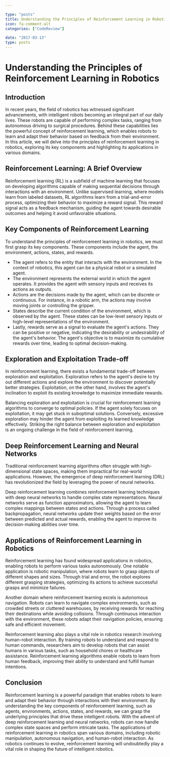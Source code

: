 ```yaml
---

type: "posts"
title: Understanding the Principles of Reinforcement Learning in Robotics
icon: fa-comment-alt
categories: ["CodeReview"]

date: "2017-03-13"
type: posts
---
```





# Understanding the Principles of Reinforcement Learning in Robotics

## Introduction

In recent years, the field of robotics has witnessed significant advancements, with intelligent robots becoming an integral part of our daily lives. These robots are capable of performing complex tasks, ranging from autonomous driving to surgical procedures. Behind these capabilities lies the powerful concept of reinforcement learning, which enables robots to learn and adapt their behavior based on feedback from their environment. In this article, we will delve into the principles of reinforcement learning in robotics, exploring its key components and highlighting its applications in various domains.

## Reinforcement Learning: A Brief Overview

Reinforcement learning (RL) is a subfield of machine learning that focuses on developing algorithms capable of making sequential decisions through interactions with an environment. Unlike supervised learning, where models learn from labeled datasets, RL algorithms learn from a trial-and-error process, optimizing their behavior to maximize a reward signal. This reward signal acts as a feedback mechanism, guiding the agent towards desirable outcomes and helping it avoid unfavorable situations.

## Key Components of Reinforcement Learning

To understand the principles of reinforcement learning in robotics, we must first grasp its key components. These components include the agent, the environment, actions, states, and rewards.

- The agent refers to the entity that interacts with the environment. In the context of robotics, this agent can be a physical robot or a simulated agent.
- The environment represents the external world in which the agent operates. It provides the agent with sensory inputs and receives its actions as outputs.
- Actions are the decisions made by the agent, which can be discrete or continuous. For instance, in a robotic arm, the actions may involve moving joints or controlling the gripper.
- States describe the current condition of the environment, which is observed by the agent. These states can be low-level sensory inputs or high-level representations of the environment.
- Lastly, rewards serve as a signal to evaluate the agent's actions. They can be positive or negative, indicating the desirability or undesirability of the agent's behavior. The agent's objective is to maximize its cumulative rewards over time, leading to optimal decision-making.

## Exploration and Exploitation Trade-off

In reinforcement learning, there exists a fundamental trade-off between exploration and exploitation. Exploration refers to the agent's desire to try out different actions and explore the environment to discover potentially better strategies. Exploitation, on the other hand, involves the agent's inclination to exploit its existing knowledge to maximize immediate rewards.

Balancing exploration and exploitation is crucial for reinforcement learning algorithms to converge to optimal policies. If the agent solely focuses on exploitation, it may get stuck in suboptimal solutions. Conversely, excessive exploration may hinder the agent from exploiting its learned knowledge effectively. Striking the right balance between exploration and exploitation is an ongoing challenge in the field of reinforcement learning.

## Deep Reinforcement Learning and Neural Networks

Traditional reinforcement learning algorithms often struggle with high-dimensional state spaces, making them impractical for real-world applications. However, the emergence of deep reinforcement learning (DRL) has revolutionized the field by leveraging the power of neural networks.

Deep reinforcement learning combines reinforcement learning techniques with deep neural networks to handle complex state representations. Neural networks serve as function approximators, allowing the agent to learn complex mappings between states and actions. Through a process called backpropagation, neural networks update their weights based on the error between predicted and actual rewards, enabling the agent to improve its decision-making abilities over time.

## Applications of Reinforcement Learning in Robotics

Reinforcement learning has found widespread applications in robotics, enabling robots to perform various tasks autonomously. One notable application is robotic manipulation, where robots learn to grasp objects of different shapes and sizes. Through trial and error, the robot explores different grasping strategies, optimizing its actions to achieve successful grasps and minimize failures.

Another domain where reinforcement learning excels is autonomous navigation. Robots can learn to navigate complex environments, such as crowded streets or cluttered warehouses, by receiving rewards for reaching their destinations while avoiding collisions. Through continuous interaction with the environment, these robots adapt their navigation policies, ensuring safe and efficient movement.

Reinforcement learning also plays a vital role in robotics research involving human-robot interaction. By training robots to understand and respond to human commands, researchers aim to develop robots that can assist humans in various tasks, such as household chores or healthcare assistance. Reinforcement learning algorithms enable robots to learn from human feedback, improving their ability to understand and fulfill human intentions.

## Conclusion

Reinforcement learning is a powerful paradigm that enables robots to learn and adapt their behavior through interactions with their environment. By understanding the key components of reinforcement learning, such as agents, environments, actions, states, and rewards, we can grasp the underlying principles that drive these intelligent robots. With the advent of deep reinforcement learning and neural networks, robots can now handle complex state spaces and perform intricate tasks. The applications of reinforcement learning in robotics span various domains, including robotic manipulation, autonomous navigation, and human-robot interaction. As robotics continues to evolve, reinforcement learning will undoubtedly play a vital role in shaping the future of intelligent robotics.
